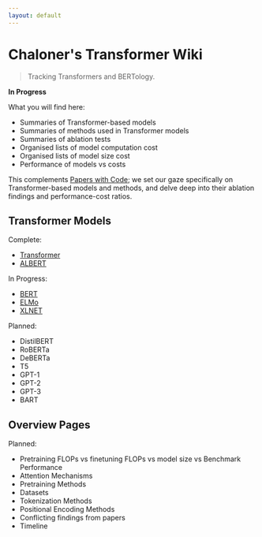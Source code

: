 ```yaml
---
layout: default
---
```


# Chaloner's Transformer Wiki

> Tracking Transformers and BERTology.

**In Progress**

What you will find here:

* Summaries of Transformer-based models
* Summaries of methods used in Transformer models
* Summaries of ablation tests
* Organised lists of model computation cost
* Organised lists of model size cost
* Performance of models vs costs

This complements [Papers with Code](https://paperswithcode.com/); we set our gaze specifically on Transformer-based models and methods, and delve deep into their ablation findings and performance-cost ratios.

## Transformer Models

Complete:

* [Transformer]
* [ALBERT]

In Progress:

* [BERT]
* [ELMo]
* [XLNET]

Planned:

* DistilBERT
* RoBERTa
* DeBERTa
* T5
* GPT-1
* GPT-2
* GPT-3
* BART

## Overview Pages

Planned:

* Pretraining FLOPs vs finetuning FLOPs vs model size vs Benchmark Performance
* Attention Mechanisms
* Pretraining Methods
* Datasets
* Tokenization Methods
* Positional Encoding Methods
* Conflicting findings from papers
* Timeline

[Transformer]: transformer
[ELMo]: elmo
[BERT]: bert
[ALBERT]: albert
[XLNET]: xlnet
